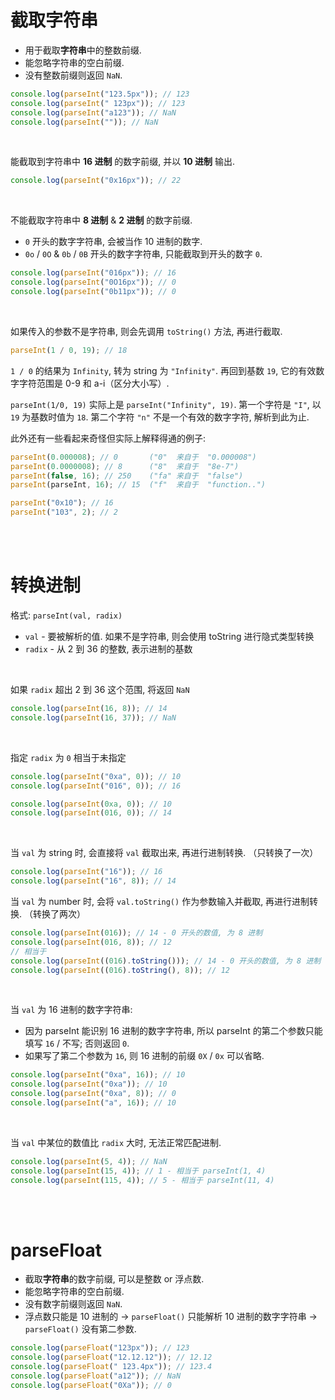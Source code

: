 # 截取字符串

-   用于截取**字符串**中的整数前缀.
-   能忽略字符串的空白前缀.
-   没有整数前缀则返回 `NaN`.

```js
console.log(parseInt("123.5px")); // 123
console.log(parseInt(" 123px")); // 123
console.log(parseInt("a123")); // NaN
console.log(parseInt("")); // NaN
```

<br>

能截取到字符串中 **16 进制** 的数字前缀, 并以 **10 进制** 输出.

```js
console.log(parseInt("0x16px")); // 22
```

<br>

不能截取字符串中 **8 进制** & **2 进制** 的数字前缀.

-   `0` 开头的数字字符串, 会被当作 10 进制的数字.
-   `0o` / `0O` & `0b` / `0B` 开头的数字字符串, 只能截取到开头的数字 `0`.

```javascript
console.log(parseInt("016px")); // 16
console.log(parseInt("0O16px")); // 0
console.log(parseInt("0b11px")); // 0
```

<br>

如果传入的参数不是字符串, 则会先调用 `toString()` 方法, 再进行截取.

```js
parseInt(1 / 0, 19); // 18
```

`1 / 0` 的结果为 `Infinity`, 转为 string 为 `"Infinity"`. 再回到基数 `19`, 它的有效数字字符范围是 0-9 和 a-i（区分大小写）.

`parseInt(1/0, 19)` 实际上是 `parseInt("Infinity", 19)`. 第一个字符是 `"I"`, 以 `19` 为基数时值为 `18`. 第二个字符 `"n"` 不是一个有效的数字字符, 解析到此为止.

此外还有一些看起来奇怪但实际上解释得通的例子:

```js
parseInt(0.000008); // 0       ("0"  来自于  "0.000008")
parseInt(0.0000008); // 8      ("8"  来自于  "8e-7")
parseInt(false, 16); // 250    ("fa" 来自于  "false")
parseInt(parseInt, 16); // 15  ("f"  来自于  "function..")

parseInt("0x10"); // 16
parseInt("103", 2); // 2
```

<br><br>

# 转换进制

格式: `parseInt(val, radix)`

-   `val` - 要被解析的值. 如果不是字符串, 则会使用 toString 进行隐式类型转换
-   `radix` - 从 2 到 36 的整数, 表示进制的基数

<br>

如果 `radix` 超出 2 到 36 这个范围, 将返回 `NaN`

```js
console.log(parseInt(16, 8)); // 14
console.log(parseInt(16, 37)); // NaN
```

<br>

指定 `radix` 为 `0` 相当于未指定

```js
console.log(parseInt("0xa", 0)); // 10
console.log(parseInt("016", 0)); // 16

console.log(parseInt(0xa, 0)); // 10
console.log(parseInt(016, 0)); // 14
```

<br>

当 `val` 为 string 时, 会直接将 `val` 截取出来, 再进行进制转换. （只转换了一次）

```js
console.log(parseInt("16")); // 16
console.log(parseInt("16", 8)); // 14
```

当 `val` 为 number 时, 会将 `val.toString()` 作为参数输入并截取, 再进行进制转换. （转换了两次）

```javascript
console.log(parseInt(016)); // 14 - 0 开头的数值, 为 8 进制
console.log(parseInt(016, 8)); // 12
// 相当于
console.log(parseInt((016).toString())); // 14 - 0 开头的数值, 为 8 进制
console.log(parseInt((016).toString(), 8)); // 12
```

<br>

当 `val` 为 16 进制的数字字符串:

-   因为 parseInt 能识别 16 进制的数字字符串, 所以 parseInt 的第二个参数只能填写 `16` / 不写; 否则返回 `0`.
-   如果写了第二个参数为 `16`, 则 16 进制的前缀 `0X` / `0x` 可以省略.

```javascript
console.log(parseInt("0xa", 16)); // 10
console.log(parseInt("0xa")); // 10
console.log(parseInt("0xa", 8)); // 0
console.log(parseInt("a", 16)); // 10
```

<br>

当 `val` 中某位的数值比 `radix` 大时, 无法正常匹配进制.

```javascript
console.log(parseInt(5, 4)); // NaN
console.log(parseInt(15, 4)); // 1 - 相当于 parseInt(1, 4)
console.log(parseInt(115, 4)); // 5 - 相当于 parseInt(11, 4)
```

<br><br>

# parseFloat

-   截取**字符串**的数字前缀, 可以是整数 or 浮点数.
-   能忽略字符串的空白前缀.
-   没有数字前缀则返回 `NaN`.
-   浮点数只能是 10 进制的 → `parseFloat()` 只能解析 10 进制的数字字符串 → `parseFloat()` 没有第二参数.

```javascript
console.log(parseFloat("123px")); // 123
console.log(parseFloat("12.12.12")); // 12.12
console.log(parseFloat(" 123.4px")); // 123.4
console.log(parseFloat("a12")); // NaN
console.log(parseFloat("0Xa")); // 0
```

<br>

